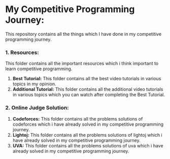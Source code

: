 # My Competitive Programming Journey:
This repository contains all the things which I have done in my competitive programming journey.
### 1. Resources:
This folder contains all the important resources which i think important to learn competitive programming.
  1. **Best Tutorial:**
  This folder contains all the best video tutorials in various topics in my opinion.
  2. **Additional Tutorial:**
  This folder contains all the additional video tutorials in various topics which you can watch after completing the Best Tutorial.
### 2. Online Judge Solution:
  1. **Codeforces:** This folder contains all the problems solutions of codeforces which i have already solved in my competitive programming journey.
  2. **Lightoj:** This folder contains all the problems solutions of lightoj which i have already solved in my competitive programming journey.
  3. **UVA:** This folder contains all the problems solutions of uva which i have already solved in my competitive programming journey.
